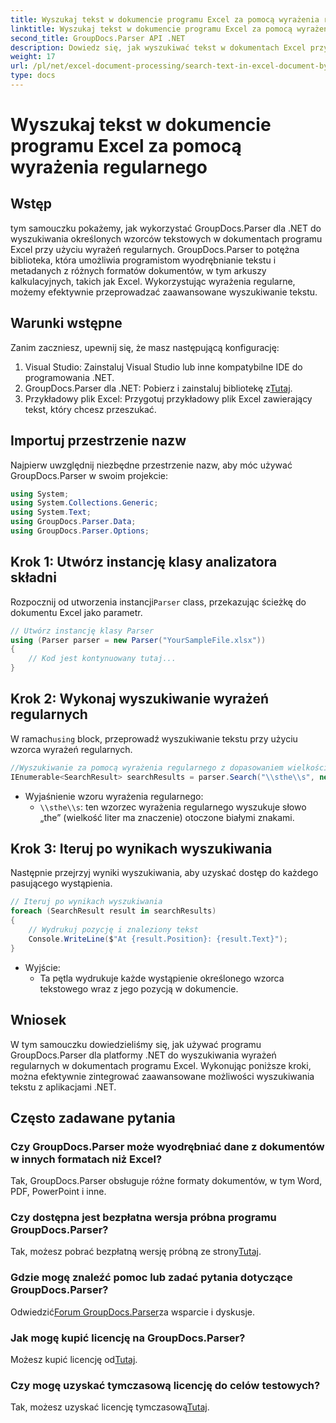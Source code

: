 ```yaml
---
title: Wyszukaj tekst w dokumencie programu Excel za pomocą wyrażenia regularnego
linktitle: Wyszukaj tekst w dokumencie programu Excel za pomocą wyrażenia regularnego
second_title: GroupDocs.Parser API .NET
description: Dowiedz się, jak wyszukiwać tekst w dokumentach Excel przy użyciu wyrażeń regularnych za pomocą GroupDocs.Parser dla .NET. Efektywnie wykonuj zaawansowane wyszukiwanie tekstu.
weight: 17
url: /pl/net/excel-document-processing/search-text-in-excel-document-by-regular-expression/
type: docs
---
```

# Wyszukaj tekst w dokumencie programu Excel za pomocą wyrażenia regularnego

## Wstęp
tym samouczku pokażemy, jak wykorzystać GroupDocs.Parser dla .NET do wyszukiwania określonych wzorców tekstowych w dokumentach programu Excel przy użyciu wyrażeń regularnych. GroupDocs.Parser to potężna biblioteka, która umożliwia programistom wyodrębnianie tekstu i metadanych z różnych formatów dokumentów, w tym arkuszy kalkulacyjnych, takich jak Excel. Wykorzystując wyrażenia regularne, możemy efektywnie przeprowadzać zaawansowane wyszukiwanie tekstu.
## Warunki wstępne
Zanim zaczniesz, upewnij się, że masz następującą konfigurację:
1. Visual Studio: Zainstaluj Visual Studio lub inne kompatybilne IDE do programowania .NET.
2.  GroupDocs.Parser dla .NET: Pobierz i zainstaluj bibliotekę z[Tutaj](https://releases.groupdocs.com/parser/net/).
3. Przykładowy plik Excel: Przygotuj przykładowy plik Excel zawierający tekst, który chcesz przeszukać.

## Importuj przestrzenie nazw
Najpierw uwzględnij niezbędne przestrzenie nazw, aby móc używać GroupDocs.Parser w swoim projekcie:
```csharp
using System;
using System.Collections.Generic;
using System.Text;
using GroupDocs.Parser.Data;
using GroupDocs.Parser.Options;
```
## Krok 1: Utwórz instancję klasy analizatora składni
 Rozpocznij od utworzenia instancji`Parser` class, przekazując ścieżkę do dokumentu Excel jako parametr.
```csharp
// Utwórz instancję klasy Parser
using (Parser parser = new Parser("YourSampleFile.xlsx"))
{
    // Kod jest kontynuowany tutaj...
}
```
## Krok 2: Wykonaj wyszukiwanie wyrażeń regularnych
 W ramach`using` block, przeprowadź wyszukiwanie tekstu przy użyciu wzorca wyrażeń regularnych.
```csharp
//Wyszukiwanie za pomocą wyrażenia regularnego z dopasowaniem wielkości liter
IEnumerable<SearchResult> searchResults = parser.Search("\\sthe\\s", new SearchOptions(true, false, true));
```
- Wyjaśnienie wzoru wyrażenia regularnego:
  - `\\sthe\\s`: ten wzorzec wyrażenia regularnego wyszukuje słowo „the” (wielkość liter ma znaczenie) otoczone białymi znakami.
## Krok 3: Iteruj po wynikach wyszukiwania
Następnie przejrzyj wyniki wyszukiwania, aby uzyskać dostęp do każdego pasującego wystąpienia.
```csharp
// Iteruj po wynikach wyszukiwania
foreach (SearchResult result in searchResults)
{
    // Wydrukuj pozycję i znaleziony tekst
    Console.WriteLine($"At {result.Position}: {result.Text}");
}
```
- Wyjście:
  - Ta pętla wydrukuje każde wystąpienie określonego wzorca tekstowego wraz z jego pozycją w dokumencie.

## Wniosek
W tym samouczku dowiedzieliśmy się, jak używać programu GroupDocs.Parser dla platformy .NET do wyszukiwania wyrażeń regularnych w dokumentach programu Excel. Wykonując poniższe kroki, można efektywnie zintegrować zaawansowane możliwości wyszukiwania tekstu z aplikacjami .NET.

## Często zadawane pytania
### Czy GroupDocs.Parser może wyodrębniać dane z dokumentów w innych formatach niż Excel?
Tak, GroupDocs.Parser obsługuje różne formaty dokumentów, w tym Word, PDF, PowerPoint i inne.
### Czy dostępna jest bezpłatna wersja próbna programu GroupDocs.Parser?
 Tak, możesz pobrać bezpłatną wersję próbną ze strony[Tutaj](https://releases.groupdocs.com/).
### Gdzie mogę znaleźć pomoc lub zadać pytania dotyczące GroupDocs.Parser?
 Odwiedzić[Forum GroupDocs.Parser](https://forum.groupdocs.com/c/parser/17)za wsparcie i dyskusje.
### Jak mogę kupić licencję na GroupDocs.Parser?
 Możesz kupić licencję od[Tutaj](https://purchase.groupdocs.com/buy).
### Czy mogę uzyskać tymczasową licencję do celów testowych?
 Tak, możesz uzyskać licencję tymczasową[Tutaj](https://purchase.groupdocs.com/temporary-license/).